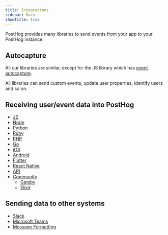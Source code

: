 ```yaml
---
title: Integrations
sidebar: Docs
showTitle: true
---
```


PostHog provides many libraries to send events from your app to your PostHog instance.

## Autocapture

All our libraries are similar, except for the JS library which has [event autocapture](/docs/features/events#autocapture-event-tracking).

All libraries can send custom events, update user properties, identify users and so on.

## Receiving user/event data into PostHog

- [JS](/docs/integrations/js-integration)
- [Node](/docs/integrations/node-integration)
- [Python](/docs/integrations/python-integration)
- [Ruby](/docs/integrations/ruby-integration)
- [PHP](/docs/integrations/php-integration)
- [Go](/docs/integrations/go-integration)
- [iOS](/docs/integrations/ios-integration)
- [Android](/docs/integrations/android-integration)
- [Flutter](/docs/integrations/flutter-integration)
- [React Native](/docs/integrations/react-native-integration)
- [API](/docs/integrations/api)
- [Community](/docs/integrations/community)
  - [Gatsby](/docs/integrations/gatsby-integration)
  - [Elixir](/docs/integrations/elixir-integration)

## Sending data to other systems

- [Slack](/docs/integrations/slack)
- [Microsoft Teams](/docs/integrations/microsoft-teams)
- [Message Formatting](/docs/integrations/message-formatting)
